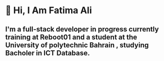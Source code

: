 # 👋 Hi, I Am Fatima Ali
## I'm a full-stack developer in progress currently training at Reboot01 and a student at the University of polytechnic Bahrain , studying Bacholer in ICT Database.
